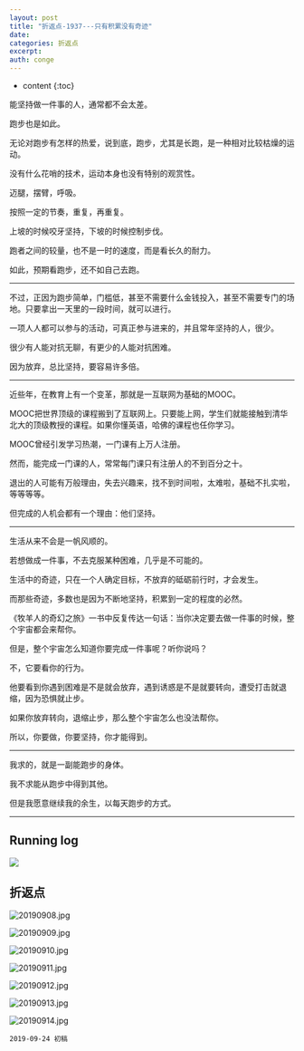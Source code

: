 ```yaml
---
layout: post
title: "折返点-1937---只有积累没有奇迹"
date:
categories: 折返点
excerpt:
auth: conge
---
```

* content
{:toc}

能坚持做一件事的人，通常都不会太差。

跑步也是如此。

无论对跑步有怎样的热爱，说到底，跑步，尤其是长跑，是一种相对比较枯燥的运动。

没有什么花哨的技术，运动本身也没有特别的观赏性。

迈腿，摆臂，呼吸。

按照一定的节奏，重复，再重复。

上坡的时候咬牙坚持，下坡的时候控制步伐。

跑者之间的较量，也不是一时的速度，而是看长久的耐力。

如此，预期看跑步，还不如自己去跑。

-------

不过，正因为跑步简单，门槛低，甚至不需要什么金钱投入，甚至不需要专门的场地。只要拿出一天里的一段时间，就可以进行。

一项人人都可以参与的活动，可真正参与进来的，并且常年坚持的人，很少。

很少有人能对抗无聊，有更少的人能对抗困难。

因为放弃，总比坚持，要容易许多倍。

------

近些年，在教育上有一个变革，那就是一互联网为基础的MOOC。

MOOC把世界顶级的课程搬到了互联网上。只要能上网，学生们就能接触到清华北大的顶级教授的课程。如果你懂英语，哈佛的课程也任你学习。

MOOC曾经引发学习热潮，一门课有上万人注册。

然而，能完成一门课的人，常常每门课只有注册人的不到百分之十。

退出的人可能有万般理由，失去兴趣来，找不到时间啦，太难啦，基础不扎实啦，等等等等。

但完成的人机会都有一个理由：他们坚持。

-------------------

生活从来不会是一帆风顺的。

若想做成一件事，不去克服某种困难，几乎是不可能的。

生活中的奇迹，只在一个人确定目标，不放弃的砥砺前行时，才会发生。

而那些奇迹，多数也是因为不断地坚持，积累到一定的程度的必然。

《牧羊人的奇幻之旅》一书中反复传达一句话：当你决定要去做一件事的时候，整个宇宙都会来帮你。

但是，整个宇宙怎么知道你要完成一件事呢？听你说吗？

不，它要看你的行为。

他要看到你遇到困难是不是就会放弃，遇到诱惑是不是就要转向，遭受打击就退缩，因为恐惧就止步。

如果你放弃转向，退缩止步，那么整个宇宙怎么也没法帮你。

所以，你要做，你要坚持，你才能得到。

-----------

我求的，就是一副能跑步的身体。

我不求能从跑步中得到其他。

但是我愿意继续我的余生，以每天跑步的方式。


---------------------

## Running log
![ ](/assets/images/折返点/118382-7610565ce0b6e0bd.png)

## 折返点

![20190908.jpg](/assets/images/折返点/118382-c87f9b5e8d3a5c26.jpg)

![20190909.jpg](/assets/images/折返点/118382-42751b1a56795fb9.jpg)

![20190910.jpg](/assets/images/折返点/118382-0575227921976a6a.jpg)

![20190911.jpg](/assets/images/折返点/118382-4e7eae428475e9e8.jpg)

![20190912.jpg](/assets/images/折返点/118382-372e7c75832c3a62.jpg)

![20190913.jpg](/assets/images/折返点/118382-b36e57e8521967e7.jpg)

![20190914.jpg](/assets/images/折返点/118382-25f6003bffce2927.jpg)

```
2019-09-24 初稿
```
